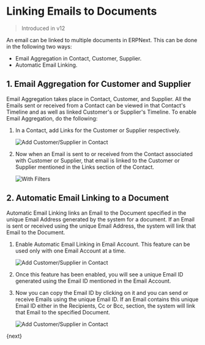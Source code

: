 <!-- add-breadcrumbs -->
# Linking Emails to Documents

> Introduced in v12

An email can be linked to multiple documents in ERPNext. This can be done in the following two ways:

- Email Aggregation in Contact, Customer, Supplier.
- Automatic Email Linking.

## 1. Email Aggregation for Customer and Supplier

Email Aggregation takes place in Contact, Customer, and Supplier. All the Emails sent or received from a Contact can be viewed in that Contact's Timeline and as well as linked Customer's or Supplier's Timeline. To enable Email Aggregation, do the following:

1. In a Contact, add Links for the Customer or Supplier respectively.

    <img class="screenshot" alt="Add Customer/Supplier in Contact" src="{{docs_base_url}}/assets/img/setup/email/contact-link.png">

1. Now when an Email is sent to or received from the Contact associated with Customer or Supplier, that email is linked to the Customer or Supplier mentioned in the Links section of the Contact.

    <img class="screenshot" alt="With Filters" src="{{docs_base_url}}/assets/img/setup/email/email_aggregation.gif">

## 2. Automatic Email Linking to a Document

Automatic Email Linking links an Email to the Document specified in the unique Email Address generated by the system for a document. If an Email is sent or received using the unique Email Address, the system will link that Email to the Document.

1. Enable Automatic Email Linking in Email Account. This feature can be used only with one Email Account at a time.

    <img class="screenshot" alt="Add Customer/Supplier in Contact" src="{{docs_base_url}}/assets/img/setup/email/enable_email_link.png">

1. Once this feature has been enabled, you will see a unique Email ID generated using the Email ID mentioned in the Email Account.

1. Now you can copy the Email ID by clicking on it and you can send or receive Emails using the unique Email ID. If an Email contains this unique Email ID either in the Recipients, Cc or Bcc, section, the system will link that Email to the specified Document.

    <img class="screenshot" alt="Add Customer/Supplier in Contact" src="{{docs_base_url}}/assets/img/setup/email/email_link.gif">

{next}